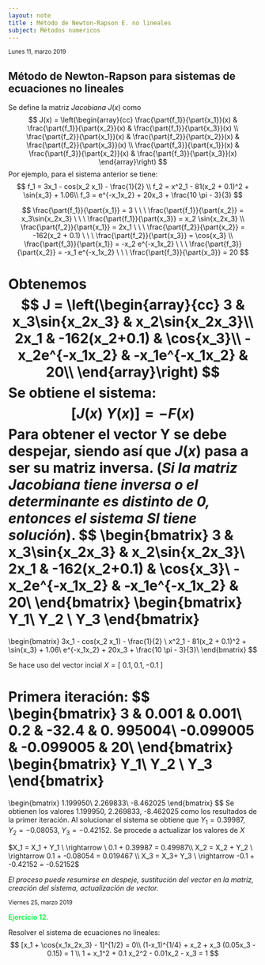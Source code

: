 ```yaml
---
layout: note
title : Método de Newton-Rapson E. no lineales
subject: Ḿétodos numericos
---
```


<small>Lunes 11, marzo 2019</small>

## Método de Newton-Rapson para sistemas de ecuaciones no lineales

Se define la matriz *Jacobiana* $J(x)$ como
$$
J(x) =
\left(\begin{array}{cc}
\frac{\part{f_1}}{\part{x_1}}(x) & \frac{\part{f_1}}{\part{x_2}}(x) & \frac{\part{f_1}}{\part{x_3}}(x) \\
\frac{\part{f_2}}{\part{x_1}}(x) & \frac{\part{f_2}}{\part{x_2}}(x) & \frac{\part{f_2}}{\part{x_3}}(x) \\
\frac{\part{f_3}}{\part{x_1}}(x) & \frac{\part{f_3}}{\part{x_2}}(x) & \frac{\part{f_3}}{\part{x_3}}(x)
\end{array}\right)
$$
Por ejemplo, para el sistema anterior se tiene:
$$
f_1 = 3x_1 - cos(x_2 x_1) - \frac{1}{2} \\
f_2 = x^2_1 - 81(x_2 + 0.1)^2 + \sin{x_3} + 1.06\\
f_3 = e^{-x_1x_2} + 20x_3 + \frac{10 \pi - 3}{3}
$$

$$
\frac{\part{f_1}}{\part{x_1}} = 3 \ \ \ \frac{\part{f_1}}{\part{x_2}} = x_3\sin{x_2x_3} \ \ \ \frac{\part{f_1}}{\part{x_3}} = x_2 \sin{x_2x_3} \\
\frac{\part{f_2}}{\part{x_1}} = 2x_1 \ \ \ \frac{\part{f_2}}{\part{x_2}} = -162(x_2 + 0.1) \ \ \ \frac{\part{f_2}}{\part{x_3}} = \cos{x_3} \\
\frac{\part{f_3}}{\part{x_1}} = -x_2 e^{-x_1x_2} \ \ \ \frac{\part{f_3}}{\part{x_2}} = -x_1 e^{-x_1x_2} \ \ \ \frac{\part{f_3}}{\part{x_3}} = 20
$$

Obtenemos
$$
J =
\left(\begin{array}{cc}
3 & x_3\sin{x_2x_3} & x_2\sin{x_2x_3}\\
2x_1 & -162(x_2+0.1) & \cos{x_3}\\
-x_2e^{-x_1x_2} & -x_1e^{-x_1x_2} & 20\\
\end{array}\right)
$$
Se obtiene el sistema:
$$
[J(x) \ Y(x)] = -F(x)
$$
Para obtener el vector Y se debe despejar, siendo así que $J(x)​$ pasa a ser su matriz inversa. (*Si la matriz Jacobiana tiene inversa o el determinante es distinto de 0, entonces el sistema SI tiene solución*).
$$
\begin{bmatrix}
3 & x_3\sin{x_2x_3} & x_2\sin{x_2x_3}\\
2x_1 & -162(x_2+0.1) & \cos{x_3}\\
-x_2e^{-x_1x_2} & -x_1e^{-x_1x_2} & 20\\
\end{bmatrix}
\begin{bmatrix}
Y_1\\ Y_2 \\ Y_3
\end{bmatrix}
=
\begin{bmatrix}
3x_1 - cos(x_2 x_1) - \frac{1}{2} \\
x^2_1 - 81(x_2 + 0.1)^2 + \sin{x_3} + 1.06\\
e^{-x_1x_2} + 20x_3 + \frac{10 \pi - 3}{3}\\
\end{bmatrix}
$$


Se hace uso del vector incial $X = [\ 0.1, 0.1, -0.1\ ]​$

Primera iteración:
$$
\begin{bmatrix}
3 & 0.001 & 0.001\\
0.2 & -32.4 & 0. 995004\\
-0.099005 & -0.099005 & 20\\
\end{bmatrix}
\begin{bmatrix}
Y_1\\ Y_2 \\ Y_3
\end{bmatrix}
=
\begin{bmatrix}
1.199950\\ 2.269833\\ -8.462025
\end{bmatrix}
$$
Se obtienen los valores 1.199950, 2.269833, -8.462025 como los resultados de la primer iteración. Al solucionar el sistema se obtiene que $Y_1 = 0.39987$, $Y_2 = -0.08053$, $Y_3 = -0.42152$. Se procede a actualizar los valores de $X$

$X_1 = X_1 + Y_1 \ \rightarrow \ 0.1 + 0.39987 = 0.49987\\ X_2 = X_2 + Y_2 \ \rightarrow 0.1 + -0.08054 = 0.019467 \\ X_3 = X_3+ Y_3 \ \rightarrow -0.1 + -0.42152 = -0.52152​$

*El proceso puede resumirse en despeje, sustitución del vector en la matriz, creación del sistema, actualización de vector.*

 <small>Viernes 25, marzo 2019</small>

<span style="color:#23f453; font-weight:bold;">Ejercicio 12.</span>

Resolver el sistema de ecuaciones no lineales:
$$
[x_1 + \cos{x_1x_2x_3} - 1]^{1/2} = 0\\
(1-x_1)^{1/4} + x_2 + x_3 (0.05x_3 - 0.15) = 1 \\
1 + x_1^2 + 0.1 x_2^2 - 0.01x_2 - x_3 = 1
$$
